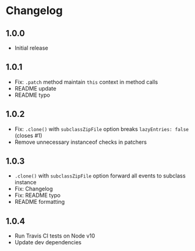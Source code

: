 # Changelog

## 1.0.0

* Initial release

## 1.0.1

* Fix: `.patch` method maintain `this` context in method calls
* README update
* README typo

## 1.0.2

* Fix: `.clone()` with `subclassZipFile` option breaks `lazyEntries: false` (closes #1)
* Remove unnecessary instanceof checks in patchers

## 1.0.3

* `.clone()` with `subclassZipFile` option forward all events to subclass instance
* Fix: Changelog
* Fix: README typo
* README formatting

## 1.0.4

* Run Travis CI tests on Node v10
* Update dev dependencies
